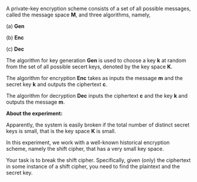 A private-key encryption scheme consists of a set of all possible messages, called the message space **M**, and three algorithms, namely,

 (a) **Gen**

 (b) **Enc**

 (c) **Dec**

The algorithm for key generation **Gen** is used to choose a key **k** at random from the set of all possible secert keys, denoted by the key space **K**.

The algorithm for encryption **Enc** takes as inputs the message **m** and the secret key **k** and outputs the ciphertext **c**.

The algorithm for decryption **Dec** inputs the ciphertext **c** and the key **k** and outputs the message **m**.

**About the experiment:**

Apparently, the system is easily broken if the total number of distinct secret keys is small, that is the key space **K** is small.

In this experiment, we work with a well-known historical encryption scheme, namely the shift cipher, that has a very small key space.

Your task is to break the shift cipher. Specifically, given (only) the ciphertext in some instance of a shift cipher, you need to find the plaintext and the secret key. 
